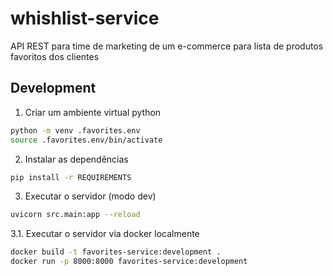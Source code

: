 # whishlist-service
API REST para time de marketing de um e-commerce para lista de produtos favoritos dos clientes




## Development

1. Criar um ambiente virtual python


```bash
python -m venv .favorites.env
source .favorites.env/bin/activate
```

2. Instalar as dependências

```bash
pip install -r REQUIREMENTS
```


3. Executar o servidor (modo dev)

```bash
uvicorn src.main:app --reload
```

3.1. Executar o servidor via docker localmente

```bash
docker build -t favorites-service:development .
docker run -p 8000:8000 favorites-service:development
```
